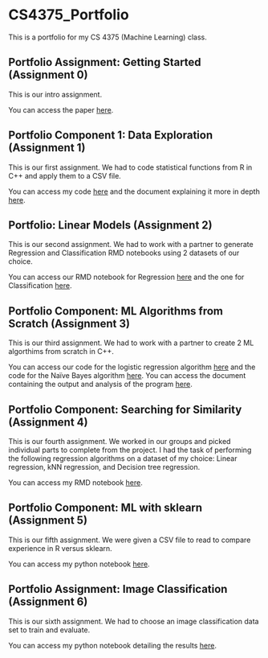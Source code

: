 # CS4375_Portfolio
This is a portfolio for my CS 4375 (Machine Learning) class.

## Portfolio Assignment: Getting Started (Assignment 0)
This is our intro assignment.

You can access the paper [here](https://github.com/aaryapatil01/CS4375_Portfolio/blob/main/Assignment%200/Overview_of_ML_Aarya_Patil.pdf).

## Portfolio Component 1: Data Exploration (Assignment 1)
This is our first assignment. We had to code statistical functions from R in C++ and apply them to a CSV file.

You can access my code [here](https://github.com/aaryapatil01/CS4375_Portfolio/blob/main/Assignment%201/main.cpp) and the document explaining it more in depth [here](https://github.com/aaryapatil01/CS4375_Portfolio/blob/main/Assignment%201/Assignment_1_Data_Exploration_Explanation.pdf).

## Portfolio: Linear Models (Assignment 2)
This is our second assignment. We had to work with a partner to generate Regression and Classification RMD notebooks using 2 datasets of our choice. 

You can access our RMD notebook for Regression [here](https://github.com/aaryapatil01/CS4375_Portfolio/blob/main/Assignment%202/ML_Regression.pdf) and the one for Classification [here](https://github.com/aaryapatil01/CS4375_Portfolio/blob/main/Assignment%202/ML_Classification.pdf).

## Portfolio Component: ML Algorithms from Scratch (Assignment 3)
This is our third assignment. We had to work with a partner to create 2 ML algorthims from scratch in C++. 

You can access our code for the logistic regression algorithm [here](https://github.com/aaryapatil01/CS4375_Portfolio/blob/main/Assignment%203/Logistic_Regression.cpp) and the code for the Naïve Bayes algorithm [here](https://github.com/aaryapatil01/CS4375_Portfolio/blob/main/Assignment%203/Naive_Bayes.cpp). You can access the document containing the output and analysis of the program [here](https://github.com/aaryapatil01/CS4375_Portfolio/blob/main/Assignment%203/ML_Algorithms_From_Scratch.pdf).

## Portfolio Component: Searching for Similarity (Assignment 4)
This is our fourth assignment. We worked in our groups and picked individual parts to complete from the project. I had the task of performing the following regression algorithms on a dataset of my choice: Linear regression, kNN regression, and Decision tree regression. 

You can access my RMD notebook [here](https://github.com/aaryapatil01/CS4375_Portfolio/blob/main/Assignment%204/Similarity_and_Ensemble_Regression.pdf).

## Portfolio Component: ML with sklearn (Assignment 5)
This is our fifth assignment. We were given a CSV file to read to compare experience in R versus sklearn. 

You can access my python notebook [here](https://github.com/aaryapatil01/CS4375_Portfolio/blob/main/Assignment%205/ML_Python_ML_with_sklearn.pdf).

## Portfolio Assignment: Image Classification (Assignment 6)
This is our sixth assignment. We had to choose an image classification data set to train and evaluate.

You can access my python notebook detailing the results [here](https://github.com/aaryapatil01/CS4375_Portfolio/blob/main/Assignment%206/Image_Classification.pdf).
